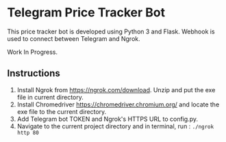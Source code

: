 # Telegram Price Tracker Bot
This price tracker bot is developed using Python 3 and Flask. Webhook is used to connect between Telegram and Ngrok. 

Work In Progress.

## Instructions 
1. Install Ngrok from https://ngrok.com/download. Unzip and put the exe file in current directory. 
2. Install Chromedriver https://chromedriver.chromium.org/ and locate the exe file to the current directory.
3. Add Telegram bot TOKEN and Ngrok's HTTPS URL to config.py. 
4. Navigate to the current project directory and in terminal, run : 
`./ngrok http 80`


